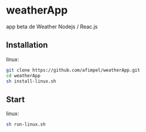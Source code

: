 # weatherApp

app beta de Weather Nodejs / Reac.js

## Installation

linux:

```bash
git clone https://github.com/afimpel/weatherApp.git
cd weatherApp
sh install-linux.sh
```

## Start

linux:

```bash
sh run-linux.sh
```
